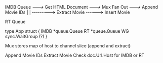 IMDB Queue ---> Get HTML Document ---> Mux Fan Out ---> Append Movie IDs
                                            |
                                            |
                                             ---------> Extract Movie ------> Insert Movie


RT Queue

type App struct {
    IMDB *queue.Queue
    RT   *queue.Queue
    WG   sync.WaitGroup (?)
}

Mux stores map of host to channel slice (append and extract)

Append Movie IDs
Extract Movie
    Check doc.Url.Host for IMDB or RT
